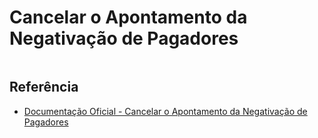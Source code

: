 # Cancelar o Apontamento da Negativação de Pagadores

```php

```

## Referência

- [Documentação Oficial - Cancelar o Apontamento da Negativação de Pagadores](https://documenter.getpostman.com/view/20565799/Uzs6yNhe#16305b4e-4490-49de-b47b-da40ba266e9a)